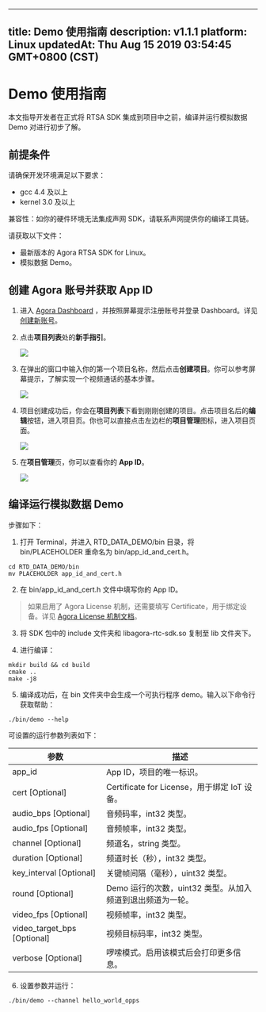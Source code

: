 
---
title: Demo 使用指南
description: v1.1.1
platform: Linux
updatedAt: Thu Aug 15 2019 03:54:45 GMT+0800 (CST)
---
# Demo 使用指南
本文指导开发者在正式将 RTSA SDK 集成到项目中之前，编译并运行模拟数据 Demo 对进行初步了解。

## 前提条件
请确保开发环境满足以下要求：

- gcc 4.4 及以上
- kernel 3.0 及以上

兼容性：如你的硬件环境无法集成声网 SDK，请联系声网提供你的编译工具链。

请获取以下文件：
- 最新版本的 Agora RTSA SDK for Linux。
- 模拟数据 Demo。

## <a name = "appid"></a>创建 Agora 账号并获取 App ID
1. 进入 [Agora Dashboard](https://dashboard.agora.io/) ，并按照屏幕提示注册账号并登录 Dashboard。详见[创建新账号](../../cn/RTSA/sign_in_and_sign_up.md)。
2. 点击**项目列表**处的**新手指引**。

	![](https://web-cdn.agora.io/docs-files/1563521764570)

3. 在弹出的窗口中输入你的第一个项目名称，然后点击**创建项目**。你可以参考屏幕提示，了解实现一个视频通话的基本步骤。

	![](https://web-cdn.agora.io/docs-files/1563521821078)

4. 项目创建成功后，你会在**项目列表**下看到刚刚创建的项目。点击项目名后的**编辑**按钮，进入项目页。你也可以直接点击左边栏的**项目管理**图标，进入项目页面。

	![](https://web-cdn.agora.io/docs-files/1563522909895)

5. 在**项目管理**页，你可以查看你的 **App ID**。

	![](https://web-cdn.agora.io/docs-files/1563522556558)


## 编译运行模拟数据 Demo
步骤如下：

1. 打开 Terminal，并进入 RTD_DATA_DEMO/bin 目录，将 bin/PLACEHOLDER 重命名为 bin/app_id_and_cert.h。
 ~~~shell
cd RTD_DATA_DEMO/bin
mv PLACEHOLDER app_id_and_cert.h
~~~

2. 在 bin/app_id_and_cert.h 文件中填写你的 App ID。

 >如果启用了 Agora License 机制，还需要填写 Certificate，用于绑定设备。详见  [Agora License 机制文档](../../cn/Agora%20Platform/license_mechanism_v3.md)。

3. 将 SDK 包中的 include 文件夹和 libagora-rtc-sdk.so 复制至 lib 文件夹下。

4. 进行编译：
 ~~~shell
mkdir build && cd build
cmake ..
make -j8
~~~

5. 编译成功后，在 bin 文件夹中会生成一个可执行程序 demo。输入以下命令行获取帮助：
 ~~~shell
./bin/demo --help
~~~

 可设置的运行参数列表如下：
 
 | 参数                        | 描述                                                       |
|-----------------------------|------------------------------------------------------------|
| app_id                      | App ID，项目的唯一标识。                                   |
| cert [Optional]             | Certificate for License，用于绑定 IoT 设备。               |
| audio_bps [Optional]        | 音频码率，int32 类型。                                     |
| audio_fps [Optional]        | 音频帧率，int32 类型。                                     |
| channel [Optional]          | 频道名，string 类型。                                      |
| duration [Optional]         | 频道时长（秒），int32 类型。                               |
| key_interval [Optional]     | 关键帧间隔（毫秒），uint32 类型。                          |
| round [Optional]            | Demo 运行的次数，uint32 类型。从加入频道到退出频道为一轮。 |
| video_fps [Optional]        | 视频帧率，int32 类型。                                     |
| video_target_bps [Optional] | 视频目标码率，int32 类型。                                 |
| verbose [Optional]          | 啰嗦模式。启用该模式后会打印更多信息。                     |


6. 设置参数并运行：

 ~~~shell
./bin/demo --channel hello_world_opps
~~~


